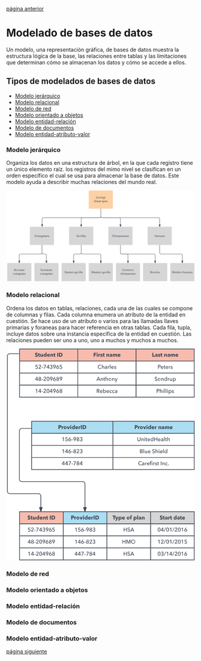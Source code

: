 [página anterior](Introduccion_SQL.md)

# Modelado de bases de datos
Un modelo, una representación gráfica, de bases de datos muestra la estructura lógica de la base, las relaciones entre tablas y las limitaciones que determinan cómo se almacenan los datos y cómo se accede a ellos.  

## Tipos de modelados de bases de datos

- [Modelo jerárquico](#mod1)
- [Modelo relacional](#mod2)
- [Modelo de red](#mod3)
- [Modelo orientado a objetos](#mod4)
- [Modelo entidad-relación](#mod5)
- [Modelo de documentos](#mod6)
- [Modelo entidad-atributo-valor](#mod7)

### Modelo jerárquico<a name="mod1"></a>  

Organiza los datos en una estructura de árbol, en la que cada registro tiene un único elemento raíz. los registros del mimo nivel se clasifican en un orden específico el cual se usa para almacenar la base de datos. Este modelo ayuda a describir muchas relaciones del mundo real.  

<center><img src="/img/hierarchical-model.png" width="500" ></center>

### Modelo relacional<a name="mod2"></a>  

Ordena los datos en tablas, relaciones, cada una de las cuales se compone de columnas y filas. Cada columna enumera un atributo de la entidad en cuestión. Se hace uso de un atributo o varios para las llamadas llaves primarias y foraneas para hacer referencia en otras tablas. Cada fila, tupla, incluye datos sobre una instancia específica de la entidad en cuestión. Las relaciones pueden ser uno a uno, uno a muchos y muchos a muchos.  

<center><img src="/img/relational-model.png" width="500" ></center>

### Modelo de red<a name="mod3"></a>  


### Modelo orientado a objetos<a name="mod4"></a>  


### Modelo entidad-relación<a name="mod5"></a>  


### Modelo de documentos<a name="mod6"></a>  


### Modelo entidad-atributo-valor<a name="mod7"></a>  



[página siguiente](Consultas_SQL.md)